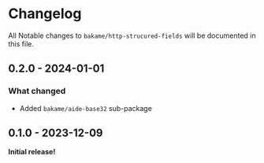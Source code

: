 # Changelog

All Notable changes to `bakame/http-strucured-fields` will be documented in this file.

## 0.2.0 - 2024-01-01

### What changed

- Added `bakame/aide-base32` sub-package

## 0.1.0 - 2023-12-09

**Initial release!**
